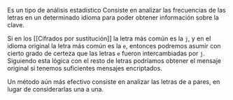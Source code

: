 Es un tipo de análisis estadístico Consiste en analizar las frecuencias de las letras en un determinado idioma para poder obtener información sobre la clave.

Si en los [[Cifrados por sustitución]] la letra más común es la `j`, y en el idioma original la letra más común es la `e`, entonces podremos asumir con cierto grado de certeza que las letras `e` fueron intercambiadas por `j`. Siguiendo esta lógica con el resto de letras podríamos obtener el mensaje original si tenemos suficientes mensajes encriptados.

Un método aún más efectivo consiste en analizar las letras de a pares, en lugar de considerarlas una a una.
